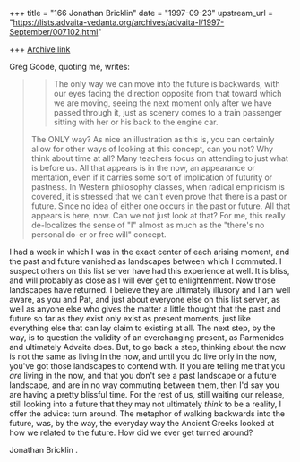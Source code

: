 +++
title = "166 Jonathan Bricklin"
date = "1997-09-23"
upstream_url = "https://lists.advaita-vedanta.org/archives/advaita-l/1997-September/007102.html"

+++
[Archive link](https://lists.advaita-vedanta.org/archives/advaita-l/1997-September/007102.html)

Greg Goode, quoting me, writes:
>
> >The only way we can move into the future is backwards, with our eyes
facing
> >the direction opposite from that toward which we are moving, seeing the
> >next moment only after we have passed through it, just as scenery comes
to
> >a train passenger sitting with her or his back to the engine car.
>
> The ONLY way?  As nice an illustration as this is, you can certainly
allow
> for other ways of looking at this concept, can you not?  Why think about
> time at all?  Many teachers focus on attending to just what is before us.
> All that appears is in the now, an appearance or mentation, even if it
> carries some sort of implication of futurity or pastness.  In Western
> philosophy classes, when radical empiricism is covered, it is stressed
that
> we can't even prove that there is a past or future.  Since no idea of
> either one occurs in the past or future.  All that appears is here, now.
> Can we not just look at that?  For me, this really de-localizes the sense
> of "I" almost as much as the "there's no personal do-er or free will"
concept.


I had a week in which I was in the exact center of each arising moment, and
the past and future vanished as landscapes between which I commuted.  I
suspect others on this list server have had this experience at well.  It is
bliss, and will probably as close as I will ever get to enlightenment.
Now those landscapes have returned.  I believe they are ultimately illusory
and  I am well aware, as you and Pat, and just about everyone else on this
list server, as well as anyone else who gives the matter a little thought
that the past and future so far as they exist only exist as present
moments, just like everything else that can lay claim to existing at all.
The next step, by the way, is to question the validity of an everchanging
present, as Parmenides and ultimately Advaita does.  But, to go back a
step, thinking about the now is not the same as living in the now, and
until you do live only in the now, you've got those landscapes to contend
with.  If you are telling me that you *are*  living in the now, and that
you don't see a past landscape or a future landscape, and are in no way
commuting between them, then I'd say you are having a pretty blissful time.
 For the rest of us, still waiting our release, still looking into a future
that they may not ultimately *think* to be a reality, I offer the advice:
turn around.
The metaphor of walking backwards into the future, was, by the way, the
everyday way the Ancient Greeks looked at how we related to the future.
How did we ever get turned around?

Jonathan Bricklin
.

